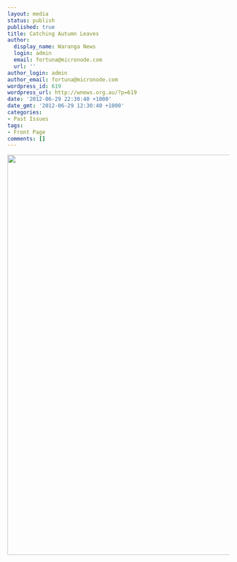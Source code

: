 ```yaml
---
layout: media
status: publish
published: true
title: Catching Autumn Leaves
author:
  display_name: Waranga News
  login: admin
  email: fortuna@micronode.com
  url: ''
author_login: admin
author_email: fortuna@micronode.com
wordpress_id: 619
wordpress_url: http://wnews.org.au/?p=619
date: '2012-06-29 22:30:40 +1000'
date_gmt: '2012-06-29 12:30:40 +1000'
categories:
- Past Issues
tags:
- Front Page
comments: []
---
```


<a href="http://wnews.org.au/wp-content/uploads/2012/06/frontpage-20120628.pdf"><img class="alignnone size-full wp-image-616" title="Front Page - June 28, 2012" alt="" src="http://wnews.org.au/wp-content/uploads/2012/06/frontpage-20120628.png" width="624" height="907" /></a>
